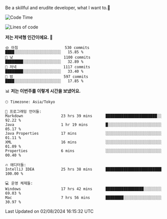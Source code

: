 Be a skillful and erudite developer, what I want to.👶

<!--START_SECTION:waka-->
![Code Time](http://img.shields.io/badge/Code%20Time-1%2C111%20hrs%2031%20mins-blue)

![Lines of code](https://img.shields.io/badge/%EC%A0%80%EB%8A%94%20%EC%97%AC%ED%83%9C%EA%B9%8C%EC%A7%80%20-2.8%20million%20%EC%A4%84%EC%9D%98%20%EC%BD%94%EB%93%9C%EB%A5%BC%20%EC%9E%91%EC%84%B1%ED%96%88%EC%96%B4%EC%9A%94.-blue)

**저는 저녁형 인간이에요. 🦉** 

```text
🌞 아침                     530 commits         ████░░░░░░░░░░░░░░░░░░░░░   15.85 % 
🌆 낮　                     1100 commits        ████████░░░░░░░░░░░░░░░░░   32.89 % 
🌃 저녁                     1117 commits        ████████░░░░░░░░░░░░░░░░░   33.40 % 
🌙 밤　                     597 commits         ████░░░░░░░░░░░░░░░░░░░░░   17.85 % 
```


📊 **저는 이번주를 이렇게 시간을 보냈어요.** 

```text
🕑︎ Timezone: Asia/Tokyo

💬 프로그래밍 언어들: 
Markdown                 23 hrs 39 mins      ███████████████████████░░   92.22 % 
Java                     1 hr 19 mins        █░░░░░░░░░░░░░░░░░░░░░░░░   05.17 % 
Java Properties          17 mins             ░░░░░░░░░░░░░░░░░░░░░░░░░   01.11 % 
XML                      16 mins             ░░░░░░░░░░░░░░░░░░░░░░░░░   01.09 % 
Properties               6 mins              ░░░░░░░░░░░░░░░░░░░░░░░░░   00.40 % 

🔥 에디터들: 
IntelliJ IDEA            25 hrs 38 mins      █████████████████████████   100.00 % 

💻 운영 체제들: 
Windows                  17 hrs 42 mins      █████████████████░░░░░░░░   69.03 % 
Mac                      7 hrs 56 mins       ████████░░░░░░░░░░░░░░░░░   30.97 % 
```


 Last Updated on 02/08/2024 16:15:32 UTC
<!--END_SECTION:waka-->

